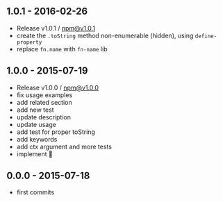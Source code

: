 

## 1.0.1 - 2016-02-26
- Release v1.0.1 / npm@v1.0.1
- create the `.toString` method non-enumerable (hidden), using `define-property`
- replace `fn.name` with `fn-name` lib

## 1.0.0 - 2015-07-19
- Release v1.0.0 / npm@v1.0.0
- fix usage examples
- add related section
- add new test
- update description
- update usage
- add test for proper toString
- add keywords
- add ctx argument and more tests
- implement :star2:

## 0.0.0 - 2015-07-18
- first commits